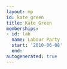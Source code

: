 ```yaml
---
layout: mp
id: kate_green
title: Kate Green
memberships:
- id: lab
  name: Labour Party
  start: '2010-06-08'
  end: 
autogenerated: true
---
```

